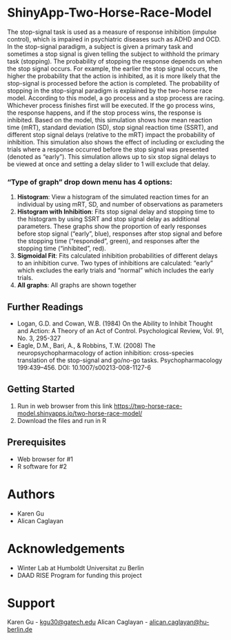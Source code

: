 # ShinyApp-Two-Horse-Race-Model
The stop-signal task is used as a measure of response inhibition (impulse control), which is impaired in psychiatric diseases such as ADHD and OCD. In the stop-signal paradigm, a subject is given a primary task and sometimes a stop signal is given telling the subject to withhold the primary task (stopping). The probability of stopping the response depends on when the stop signal occurs. For example, the earlier the stop signal occurs, the higher the probability that the action is inhibited, as it is more likely that the stop-signal is processed before the action is completed. The probability of stopping in the stop-signal paradigm is explained by the two-horse race model. According to this model, a go process and a stop process are racing. Whichever process finishes first will be executed. If the go process wins, the response happens, and if the stop process wins, the response is inhibited. 
Based on the model, this simulation shows how mean reaction time (mRT), standard deviation (SD), stop signal reaction time (SSRT), and different stop signal delays (relative to the mRT) impact the probability of inhibition. This simulation also shows the effect of including or excluding the trials where a response occurred before the stop signal was presented (denoted as “early”). This simulation allows up to six stop signal delays to be viewed at once and setting a delay slider to 1 will exclude that delay.

### “Type of graph” drop down menu has 4 options:
1. **Histogram**: View a histogram of the simulated reaction times for an individual by using mRT, SD, and number of observations as parameters
2. **Histogram with Inhibition**: Fits stop signal delay and stopping time to the histogram by using SSRT and stop signal delay as additional parameters. These graphs show the proportion of early responses before stop signal (“early”, blue), responses after stop signal and before the stopping time (“responded”, green), and responses after the stopping time (“inhibited”, red). 
3. **Sigmoidal Fit**: Fits calculated inhibition probabilities of different delays to an inhibition curve. Two types of inhibitions are calculated: “early” which excludes the early trials and “normal” which includes the early trials. 
4. **All graphs**: All graphs are shown together 

## Further Readings
* Logan, G.D. and Cowan, W.B. (1984) On the Ability to Inhibit Thought and Action: A Theory of an Act of Control. Psychological Review, Vol. 91, No. 3, 295-327
* Eagle, D.M., Bari, A., & Robbins, T.W. (2008) The neuropsychopharmacology of action inhibition: cross-species translation of the stop-signal and go/no-go tasks. Psychopharmacology 199:439–456. DOI: 10.1007/s00213-008-1127-6

## Getting Started
1. Run in web browser from this link
https://two-horse-race-model.shinyapps.io/two-horse-race-model/
2. Download the files and run in R

## Prerequisites
* Web browser for #1
* R software for #2

# Authors
* Karen Gu 
* Alican Caglayan

# Acknowledgements
* Winter Lab at Humboldt Universitat zu Berlin
* DAAD RISE Program for funding this project

# Support
Karen Gu - kgu30@gatech.edu
Alican Caglayan - alican.caglayan@hu-berlin.de
